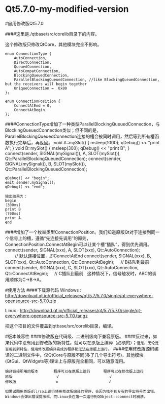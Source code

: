 # Qt5.7.0-my-modified-version

#自用修改版Qt5.7.0

####这里是./qtbase/src/corelib目录下的内容。

这个修改版只修改QtCore，其他模块完全不影响。

    enum ConnectionType {
        AutoConnection,
        DirectConnection,
        QueuedConnection,
        AutoCompatConnection,
        BlockingQueuedConnection,
        ParallelBlockingQueuedConnection, //like BlockingQueuedConnection, but the receivers will begin together
        UniqueConnection =  0x80
    };
    
    enum ConnectionPosition {
        ConnectAtEnd = 0,
        ConnectAtBegin
    };
    
####ConnectionType增加了一种类型ParallelBlockingQueuedConnection，与BlockingQueuedConnection类似；但不同的是，ParallelBlockingQueuedConnection连接的槽会被同时调用，然后等到所有槽函数执行完毕后，再返回。
    void A::mySlot()
    {
        msleep(1000);
        qDebug() << "print A";
    }
    void B::mySlot()
    {
        msleep(300);
        qDebug() << "print B";
    }
    connect(sender, SIGNAL(mySignal()), A, SLOT(mySlot()), Qt::ParallelBlockingQueuedConnection);
    connect(sender, SIGNAL(mySignal()), B, SLOT(mySlot()), Qt::ParallelBlockingQueuedConnection);

    qDebug() << "begin";
    emit sender.mySignal();
    qDebug() << "end";

    输出结果为：
    begin
    (300ms)
    print B
    (700ms)
    print A
    end
    
####增加了一个枚举类型ConnectionPosition。我们知道原版Qt对于连接到同一个信号上的槽，遵循“先连接先调用”的原则，ConnectionPosition.ConnectAtBegin可以让某个槽“插队”，得到优先调用。
    connect(sender, SIGNAL(xxx), A, SLOT(xxx), Qt::AutoConnection);                         // 默认连接位置，即ConnectAtEnd
    connect(sender, SIGNAL(xxx), B, SLOT(xxx), Qt::AutoConnection, Qt::ConnectAtBegin);     // B插队到最前
    connect(sender, SIGNAL(xxx), C, SLOT(xxx), Qt::AutoConnection, Qt::ConnectAtBegin);     // C插队到最前
    这种情况下，信号触发时，ABC的调用顺序为C->B->A。
    

#使用方法
####下载源代码
Windows : http://download.qt.io/official_releases/qt/5.7/5.7.0/single/qt-everywhere-opensource-src-5.7.0.zip

Linux : http://download.qt.io/official_releases/qt/5.7/5.7.0/single/qt-everywhere-opensource-src-5.7.0.tar.gz

把这个项目的文件覆盖到qtbase/src/corelib目录，编译。

#版本兼容性
####修改版在代码级、二进制级向下兼容原版。
####反过来，如果代码中没有用到修改版的新特性，就可以在原版上编译（必须的）；`但是，无论是否用到新特性，使用修改版编译完成的程序都无法在原版上运行`。
####使用修改版源码编译的二进制文件中，仅QtCore与原版不同(多了几个导出符号)，其他模块(QtGui、QtWidgets等)理论上与原版完全相同，可以随意混用。
    
    编译链接所用的版本       程序可以在原版上运行      程序可以在修改版上运行
    原版                    √                       √
    修改版                  ×                       √
    
    如果试图用原版dll/so上运行使用修改版编译的程序，会因为找不到专有的导出符号而出错。
    Windows会弹出错误提示框，而Linux会在第一次运行到QObject::connect时崩溃。
